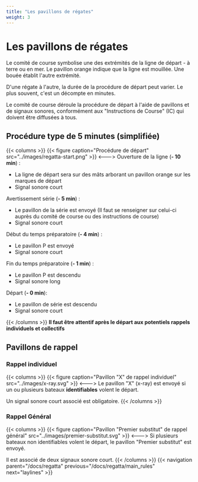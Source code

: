 ```yaml
---
title: "Les pavillons de régates"
weight: 3
---
```


# Les pavillons de régates

Le comité de course symbolise une des extrémités de la ligne de départ - à terre ou en mer. Le pavillon orange indique que la ligne est mouillée. Une bouée établit l'autre extrémité.

D'une régate à l'autre, la durée de la procédure de départ peut varier. Le plus souvent, c'est un décompte en minutes.

Le comité de course déroule la procédure de départ à l'aide de pavillons et de signaux sonores, conformément aux "Instructions de Course" (IC) qui doivent être diffusées à tous.

## Procédure type de 5 minutes (simplifiée)

{{< columns >}}
{{< figure caption="Procédure de départ" src="../images/regatta-start.png" >}}
<--->
Ouverture de la ligne (**- 10 min**) :

- La ligne de départ sera sur des mâts arborant un pavillon orange sur les marques de départ
- Signal sonore court

Avertissement série (**- 5 min**) :

- Le pavillon de la série est envoyé (Il faut se renseigner sur celui-ci auprès du comité de course ou des instructions de course)
- Signal sonore court

Début du temps préparatoire (**- 4 min**) :

- Le pavillon P est envoyé
- Signal sonore court

Fin du temps préparatoire (**- 1 min**) :

- Le pavillon P est descendu
- Signal sonore long

Départ (**- 0 min**):

- Le pavillon de série est descendu
- Signal sonore court

{{< /columns >}}
**Il faut être attentif après le départ aux potentiels rappels individuels et collectifs**

## Pavillons de rappel

### Rappel individuel
{{< columns >}}
{{< figure caption="Pavillon \"X\" de rappel individuel" src="../images/x-ray.svg" >}}
<--->
Le pavillon "X" (x-ray) est envoyé si un ou plusieurs bateaux **identifiables** volent le départ.

Un signal sonore court associé est obligatoire.
{{< /columns >}}

### Rappel Général
{{< columns >}}
{{< figure caption="Pavillon \"Premier substitut\" de rappel général" src="../images/premier-substitut.svg" >}}
<--->
Si plusieurs bateaux non identifiables volent le départ, le pavillon "Premier substitut" est envoyé.

Il est associé de deux signaux sonore court.
{{< /columns >}}
{{< navigation parent="/docs/regatta" previous="/docs/regatta/main_rules" next="laylines" >}}

